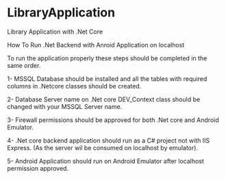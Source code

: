 # LibraryApplication
Library Application with .Net Core 

How To Run .Net Backend with Anroid Application on localhost

To run the application properly these steps should be completed in the same order.

1- MSSQL Database should be installed and all the tables with required columns in .Netcore classes should be created.

2- Database Server name on .Net core DEV_Context class should be changed with your MSSQL Server name.

3- Firewall permissions should be approved for both .Net core and Android Emulator.

4- .Net core backend application should run as a C# project not with IIS Express. (As the server wil be consumed on localhost by emulator).

5- Android Application should run on Android Emulator after localhost permission approved.
